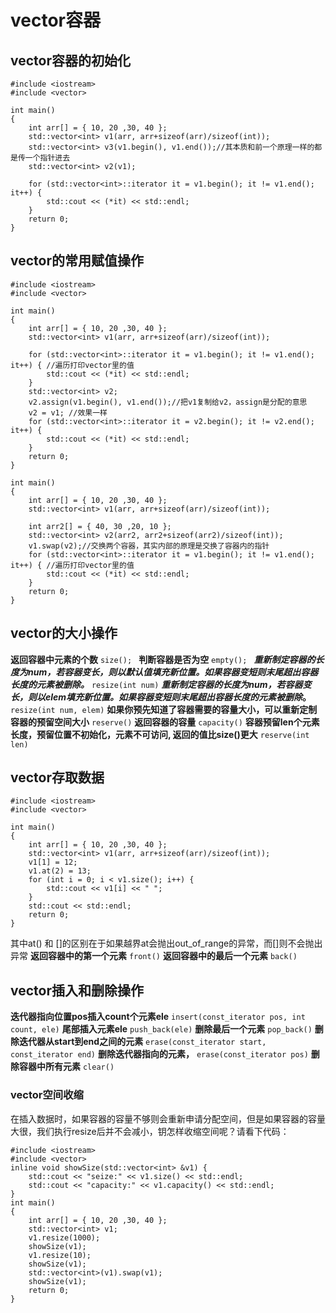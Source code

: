 # vector容器
## vector容器的初始化
```
#include <iostream>
#include <vector>

int main()
{
	int arr[] = { 10, 20 ,30, 40 };
	std::vector<int> v1(arr, arr+sizeof(arr)/sizeof(int));
	std::vector<int> v3(v1.begin(), v1.end());//其本质和前一个原理一样的都是传一个指针进去
	std::vector<int> v2(v1);

	for (std::vector<int>::iterator it = v1.begin(); it != v1.end(); it++) {
		std::cout << (*it) << std::endl;
	}
	return 0;
}
```
## vector的常用赋值操作
```
#include <iostream>
#include <vector>

int main()
{
	int arr[] = { 10, 20 ,30, 40 };
	std::vector<int> v1(arr, arr+sizeof(arr)/sizeof(int));
	
	for (std::vector<int>::iterator it = v1.begin(); it != v1.end(); it++) { //遍历打印vector里的值
		std::cout << (*it) << std::endl;
	}
	std::vector<int> v2;
	v2.assign(v1.begin(), v1.end());//把v1复制给v2，assign是分配的意思
	v2 = v1; //效果一样
	for (std::vector<int>::iterator it = v2.begin(); it != v2.end(); it++) {
		std::cout << (*it) << std::endl;
	}
	return 0;
}
```
```
int main()
{
	int arr[] = { 10, 20 ,30, 40 };
	std::vector<int> v1(arr, arr+sizeof(arr)/sizeof(int));
	
	int arr2[] = { 40, 30 ,20, 10 };
	std::vector<int> v2(arr2, arr2+sizeof(arr2)/sizeof(int));
	v1.swap(v2);//交换两个容器，其实内部的原理是交换了容器内的指针
	for (std::vector<int>::iterator it = v1.begin(); it != v1.end(); it++) { //遍历打印vector里的值
		std::cout << (*it) << std::endl;
	}
	return 0;
}
```
## vector的大小操作
**返回容器中元素的个数**
`size(); `
**判断容器是否为空**
`empty(); `
**_重新制定容器的长度为num，若容器变长，则以默认值填充新位置。如果容器变短则末尾超出容器长度的元素被删除。_**
`resize(int num)`
**_重新制定容器的长度为num，若容器变长，则以elem填充新位置。如果容器变短则末尾超出容器长度的元素被删除_。**
`resize(int num, elem)`
**如果你预先知道了容器需要的容量大小，可以重新定制容器的预留空间大小**
`reserve()`
**返回容器的容量**
`capacity()`
**容器预留len个元素长度，预留位置不初始化，元素不可访问, 返回的值比size()更大**
`reserve(int len)`
## vector存取数据
```
#include <iostream>
#include <vector>

int main()
{
	int arr[] = { 10, 20 ,30, 40 };
	std::vector<int> v1(arr, arr+sizeof(arr)/sizeof(int));
	v1[1] = 12;
	v1.at(2) = 13;
	for (int i = 0; i < v1.size(); i++) {
		std::cout << v1[i] << " ";
	}
	std::cout << std::endl;
	return 0;
}
```
其中at() 和 []的区别在于如果越界at会抛出out_of_range的异常，而[]则不会抛出异常
**返回容器中的第一个元素**
`front()`
**返回容器中的最后一个元素**
`back()`
## vector插入和删除操作
**迭代器指向位置pos插入count个元素ele**
`insert(const_iterator pos, int count, ele)`
**尾部插入元素ele**
`push_back(ele)`
**删除最后一个元素**
`pop_back()`
**删除迭代器从start到end之间的元素**
`erase(const_iterator start, const_iterator end)`
**删除迭代器指向的元素，**
`erase(const_iterator pos)`
**删除容器中所有元素**
`clear() `

### vector空间收缩
在插入数据时，如果容器的容量不够则会重新申请分配空间，但是如果容器的容量大很，我们执行resize后并不会减小，钥怎样收缩空间呢？请看下代码：
```
#include <iostream>
#include <vector>
inline void showSize(std::vector<int> &v1) {
	std::cout << "seize:" << v1.size() << std::endl;
	std::cout << "capacity:" << v1.capacity() << std::endl;
}
int main()
{
	int arr[] = { 10, 20 ,30, 40 };
	std::vector<int> v1;
	v1.resize(1000);
	showSize(v1);
	v1.resize(10);
	showSize(v1);
	std::vector<int>(v1).swap(v1);
	showSize(v1);
	return 0;
}
```